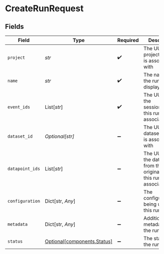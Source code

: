 # CreateRunRequest


## Fields

| Field                                                                             | Type                                                                              | Required                                                                          | Description                                                                       |
| --------------------------------------------------------------------------------- | --------------------------------------------------------------------------------- | --------------------------------------------------------------------------------- | --------------------------------------------------------------------------------- |
| `project`                                                                         | *str*                                                                             | :heavy_check_mark:                                                                | The UUID of the project this run is associated with                               |
| `name`                                                                            | *str*                                                                             | :heavy_check_mark:                                                                | The name of the run to be displayed                                               |
| `event_ids`                                                                       | List[*str*]                                                                       | :heavy_check_mark:                                                                | The UUIDs of the sessions/events this run is associated with                      |
| `dataset_id`                                                                      | *Optional[str]*                                                                   | :heavy_minus_sign:                                                                | The UUID of the dataset this run is associated with                               |
| `datapoint_ids`                                                                   | List[*str*]                                                                       | :heavy_minus_sign:                                                                | The UUIDs of the datapoints from the original dataset this run is associated with |
| `configuration`                                                                   | Dict[str, *Any*]                                                                  | :heavy_minus_sign:                                                                | The configuration being used for this run                                         |
| `metadata`                                                                        | Dict[str, *Any*]                                                                  | :heavy_minus_sign:                                                                | Additional metadata for the run                                                   |
| `status`                                                                          | [Optional[components.Status]](../../models/components/status.md)                  | :heavy_minus_sign:                                                                | The status of the run                                                             |